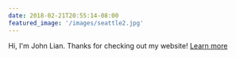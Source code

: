 ```yaml
---
date: 2018-02-21T20:55:14-08:00
featured_image: '/images/seattle2.jpg'
---
```


Hi, I'm John Lian. Thanks for checking out my website! [Learn more](/about)
